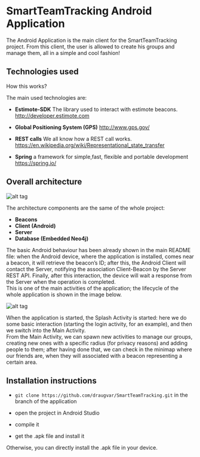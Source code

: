 # SmartTeamTracking Android Application

The Android Application is the main client for the SmartTeamTracking project.
From this client, the user is allowed to create his groups and manage them, all in a simple and cool fashion!


## Technologies used 

How this works?

The main used technologies are:

+ **Estimote-SDK**
The library used to interact with estimote beacons.<br />
http://developer.estimote.com

+ **Global Positioning System (GPS)**
http://www.gps.gov/

+ **REST calls**
We all know how a REST call works.<br />
https://en.wikipedia.org/wiki/Representational_state_transfer

+ **Spring**
a framework for simple,fast, flexible and portable development<br />
https://spring.io/


## Overall architecture 


![alt tag](http://i.imgur.com/6Djz7NX.png)

The architecture components are the same of the whole project:

+ **Beacons**
+ **Client (Android)**
+ **Server**
+ **Database (Embedded Neo4j)**

The basic Android behaviour has been already shown in the main README file: when the Android device, where the application is installed, comes near a beacon, it will retrieve the beacon’s ID; after this, the Android Client will contact the Server, notifying the association Client-Beacon by the Server REST API. Finally, after this interaction, the device will wait a response from the Server when the operation is completed.<br />
This is one of the main activities of the application; the lifecycle of the whole application is shown in the image below.

![alt tag](http://i.imgur.com/eWglZKn.png)

When the application is started, the Splash Activity is started: here we do some basic interaction (starting the login activity, for an example), and then we switch into the Main Activity.<br />
From the Main Activity, we can spawn new activities to manage our groups, creating new ones with a specific radius (for privacy reasons) and adding people to them; after having done that, we can check in the minimap where our friends are, when they will associated with a beacon representing a certain area.


## Installation instructions


+ `git clone https://github.com/draugvar/SmartTeamTracking.git` in the branch of the application

+ open the project in Android Studio

+ compile it

+ get the .apk file and install it

Otherwise, you can directly install the .apk file in your device.
